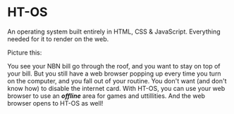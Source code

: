 # HT-OS
An operating system built entirely in HTML, CSS & JavaScript. Everything needed for it to render on the web.


Picture this:


You see your NBN bill go through the roof, and you want to stay on top of your bill. But you still have a web browser popping up every time you turn on the computer, and you fall out of your routine. You don't want (and don't know how) to disable the internet card. With HT-OS, you can use your web browser to use an **_offline_** area for games and uttillities. And the web browser opens to HT-OS as well!
